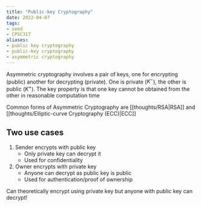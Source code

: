 ```yaml
---
title: "Public-key Cryptography"
date: 2022-04-07
tags:
- seed
- CPSC317
aliases:
- public key cryptography
- public-key cryptography
- asymmetric cryptography
---
```


Asymmetric cryptography involves a pair of keys, one for encrypting (public) another for decrypting (private). One is private ($K^-$), the other is public ($K^+$). The key property is that one key cannot be obtained from the other in reasonable computation time

Common forms of Asymmetric Cryptography are [[thoughts/RSA|RSA]] and [[thoughts/Elliptic-curve Cryptography (ECC)|ECC]]

## Two use cases
1. Sender encrypts with public key
	- Only private key can decrypt it
	- Used for confidentiality
1. Owner encrypts with private key
	- Anyone can decrypt as public key is public
	- Used for authentication/proof of ownership

Can theoretically encrypt using private key but anyone with public key can decrypt!


